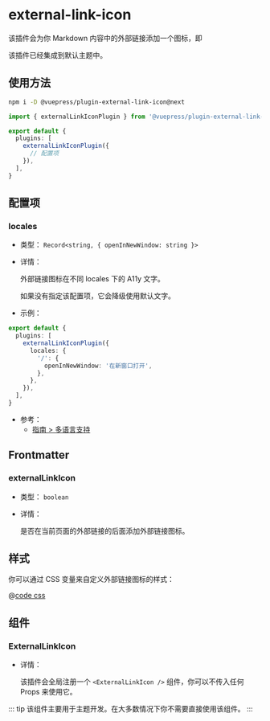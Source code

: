 # external-link-icon

<NpmBadge package="@vuepress/plugin-external-link-icon" />

该插件会为你 Markdown 内容中的外部链接添加一个图标，即 <ExternalLinkIcon />

该插件已经集成到默认主题中。

## 使用方法

```bash
npm i -D @vuepress/plugin-external-link-icon@next
```

```ts
import { externalLinkIconPlugin } from '@vuepress/plugin-external-link-icon'

export default {
  plugins: [
    externalLinkIconPlugin({
      // 配置项
    }),
  ],
}
```

## 配置项

### locales

- 类型： `Record<string, { openInNewWindow: string }>`

- 详情：

  外部链接图标在不同 locales 下的 A11y 文字。

  如果没有指定该配置项，它会降级使用默认文字。

- 示例：

```ts
export default {
  plugins: [
    externalLinkIconPlugin({
      locales: {
        '/': {
          openInNewWindow: '在新窗口打开',
        },
      },
    }),
  ],
}
```

- 参考：
  - [指南 > 多语言支持](../../develop/i18n.md)

## Frontmatter

### externalLinkIcon

- 类型： `boolean`

- 详情：

  是否在当前页面的外部链接的后面添加外部链接图标。

## 样式

你可以通过 CSS 变量来自定义外部链接图标的样式：

@[code css](@vuepress/plugin-external-link-icon/src/client/styles/vars.css)

## 组件

### ExternalLinkIcon

- 详情：

  该插件会全局注册一个 `<ExternalLinkIcon />` 组件，你可以不传入任何 Props 来使用它。

::: tip
该组件主要用于主题开发。在大多数情况下你不需要直接使用该组件。
:::
